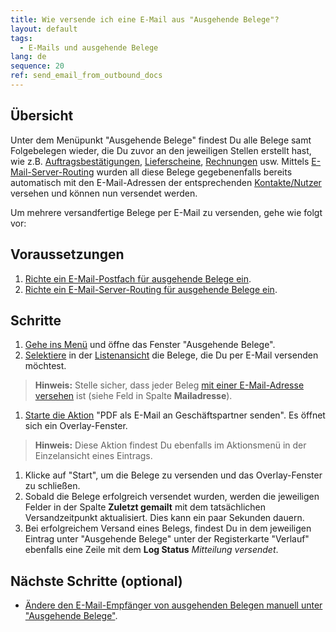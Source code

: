 ```yaml
---
title: Wie versende ich eine E-Mail aus "Ausgehende Belege"?
layout: default
tags:
  - E-Mails und ausgehende Belege
lang: de
sequence: 20
ref: send_email_from_outbound_docs
---
```


## Übersicht
Unter dem Menüpunkt "Ausgehende Belege" findest Du alle Belege samt Folgebelegen wieder, die Du zuvor an den jeweiligen Stellen erstellt hast, wie z.B. [Auftragsbestätigungen](Auftrag_erfassen), [Lieferscheine](Zu_Auftrag_Lieferschein_erstellen), [Rechnungen](Zu_Auftrag_Rechnung_erstellen) usw. Mittels [E-Mail-Server-Routing](Email_Server_Routing_einrichten) wurden all diese Belege gegebenenfalls bereits automatisch mit den E-Mail-Adressen der entsprechenden [Kontakte/Nutzer](GPartner_Nutzer_hinzufuegen) versehen und können nun versendet werden.

Um mehrere versandfertige Belege per E-Mail zu versenden, gehe wie folgt vor:

## Voraussetzungen
1. [Richte ein E-Mail-Postfach für ausgehende Belege ein](Ausgehende_Belege_Mail_Server_einrichten).
1. [Richte ein E-Mail-Server-Routing für ausgehende Belege ein](Email_Server_Routing_einrichten).

## Schritte
1. [Gehe ins Menü](Menu) und öffne das Fenster "Ausgehende Belege".
1. [Selektiere](AuswahlBelege) in der [Listenansicht](Ansichten) die Belege, die Du per E-Mail versenden möchtest.
 >**Hinweis:** Stelle sicher, dass jeder Beleg [mit einer E-Mail-Adresse versehen](Ausgehende_Belege_Empfaenger_aendern) ist (siehe Feld in Spalte **Mailadresse**).

1. [Starte die Aktion](AktionStarten) "PDF als E-Mail an Geschäftspartner senden". Es öffnet sich ein Overlay-Fenster.
 >**Hinweis:** Diese Aktion findest Du ebenfalls im Aktionsmenü in der Einzelansicht eines Eintrags.

1. Klicke auf "Start", um die Belege zu versenden und das Overlay-Fenster zu schließen.
1. Sobald die Belege erfolgreich versendet wurden, werden die jeweiligen Felder in der Spalte **Zuletzt gemailt** mit dem tatsächlichen Versandzeitpunkt aktualisiert. Dies kann ein paar Sekunden dauern.
1. Bei erfolgreichem Versand eines Belegs, findest Du in dem jeweiligen Eintrag unter "Ausgehende Belege" unter der Registerkarte "Verlauf" ebenfalls eine Zeile mit dem **Log Status** *Mitteilung versendet*.

## Nächste Schritte (optional)
- [Ändere den E-Mail-Empfänger von ausgehenden Belegen manuell unter "Ausgehende Belege"](Ausgehende_Belege_Empfaenger_aendern).
